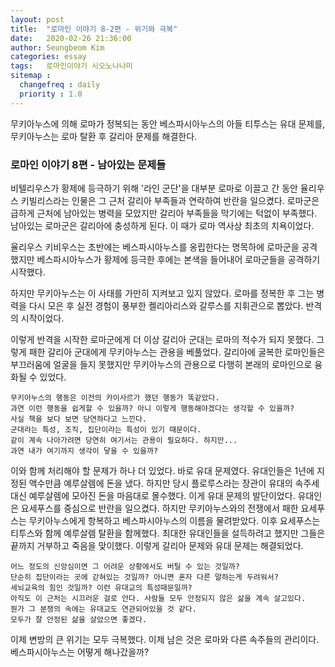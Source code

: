 ```yaml
---
layout: post
title:  "로마인 이야기 8-2편 - 위기와 극복"
date:   2020-02-26 21:36:00
author: Seungbeom Kim
categories: essay
tags:	로마인이야기 시오노나나미
sitemap :
  changefreq : daily
  priority : 1.0
---
```


무키아누스에 의해 로마가 정복되는 동안 베스파시아누스의 아들 티투스는 유대 문제를, 무키아누스는 로마 탈환 후 갈리아 문제를 해결한다.

### 로마인 이야기 8편 - 남아있는 문제들

비텔리우스가 황제에 등극하기 위해 '라인 군단'을 대부분 로마로 이끌고 간 동안 율리우스 키빌리스라는 인물은 그 근처 갈리아 부족들과 연락하여 반란을 일으켰다. 로마군은 급하게 근처에 남아있는 병력을 모았지만 갈리아 부족들을 막기에는 턱없이 부족했다. 남아있는 로마군은 갈리아에 충성하게 된다. 이 때가 로마 역사상 최초의 치욕이었다.

율리우스 키비우스는 초반에는 베스파시아누스를 옹립한다는 명목하에 로마군을 공격했지만 베스파시아누스가 황제에 등극한 후에는 본색을 들어내어 로마군들을 공격하기 시작했다.

하지만 무키아누스는 이 사태를 가만히 지켜보고 있지 않았다. 로마를 정복한 후 그는 병력을 다시 모은 후 실전 경험이 풍부한 켈리아리스와 갈루스를 지휘관으로 뽑았다. 반격의 시작이었다.

이렇게 반격을 시작한 로마군에게 더 이상 갈리아 군대는 로마의 적수가 되지 못했다. 그렇게 패한 갈리아 군대에게 무키아누스는 관용을 베풀었다. 갈리아에 굴복한 로마인들은 부끄러움에 얼굴을 들지 못했지만 무키아누스의 관용으로 다행히 본래의 로마인으로 융화될 수 있었다.

```
무키아누스의 행동은 이전의 카이사르가 했던 행동가 똑같았다.
과연 이런 행동을 쉽게할 수 있을까? 아니 이렇게 행동해야겠다는 생각할 수 있을까?
사실 책을 보다 보면 당연하다고 느낀다.
군대라는 특성, 조직, 집단이라는 특성이 있기 때문이다.
같이 계속 나아가려면 당연히 여기서는 관용이 필요하다. 하지만...
과연 내가 여기까지 생각이 닿을 수 있을까?
```

이와 함께 처리해야 할 문제가 하나 더 있었다. 바로 유대 문제였다. 유대인들은 1년에 지정된 액수만큼 예루살렘에 돈을 냈다. 하지만 당시 플로루스라는 장관이 유대의 속주세 대신 예루살렘에 모아진 돈을 마음대로 몰수했다. 이게 유대 문제의 발단이었다. 유대인은 요세푸스를 중심으로 반란을 일으켰다. 하지만 무키아누스와의 전쟁에서 패한 요세푸스는 무키아누스에게 항복하고 베스파시아누스의 이름을 물려받았다. 이후 요세푸스는 티투스와 함께 예루살렘 탈환을 함께했다. 최대한 유대인들을 설득하려고 했지만 그들은 끝까지 거부하고 죽음을 맞이했다. 이렇게 갈리아 문제와 유대 문제는 해결되었다.

```
어느 정도의 신앙심이면 그 어려운 상황에서도 버틸 수 있는 것일까?
단순히 집단이라는 곳에 갇혀있는 것일까? 아니면 혼자 다른 말하는게 두려워서?
세뇌교육의 힘인 것일까? 이런 유대교의 특성때문일까?
아직도 이 근처는 시끄러운 걸로 안다. 사람들 모두 안정되지 않은 삶을 계속 살고있다.
뭔가 그 분쟁의 속에는 유대교도 연관되어있을 것 같다.
모두가 잘 안정된 삶을 살았으면 좋겠다.
```

이제 변방의 큰 위기는 모두 극복했다. 이제 남은 것은 로마와 다른 속주들의 관리이다. 베스파시아누스는 어떻게 해나갔을까?
